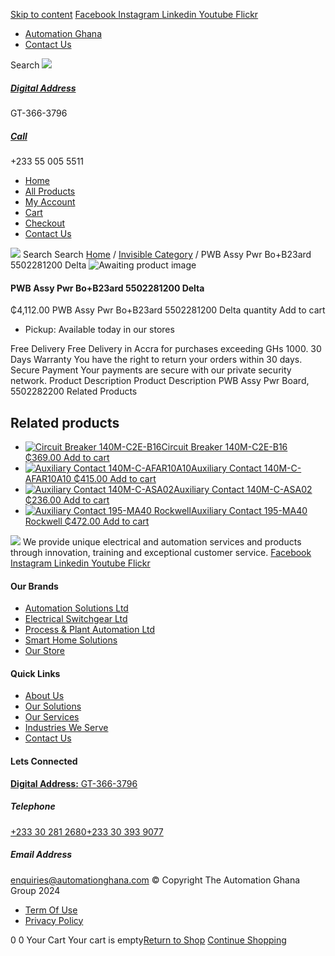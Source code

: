 [Skip to content](https://store.automationghana.com/product/pwb-assy-pwr-bob23ard-5502281200-delta/#content)
[ Facebook ](https://www.facebook.com/automationgh/) [ Instagram ](https://www.instagram.com/automationgh/) [ Linkedin ](https://www.linkedin.com/company/the-automation-ghana-limited/) [ Youtube ](https://www.youtube.com/channel/UCurrRDUSm5oIW39VXjn1u0w) [ Flickr ](https://www.flickr.com/photos/181794037@N07/)
  * [ Automation Ghana ](https://automationghana.com)
  * [ Contact Us ](https://store.automationghana.com/contact/)


Search
[ ![](https://store.automationghana.com/wp-content/uploads/2024/04/Website-TAGG-Logo-BLUE.png) ](https://store.automationghana.com/)
[ ](https://maps.app.goo.gl/m4xeaagWCNbLk4jM6)
#####  [ Digital Address ](https://maps.app.goo.gl/m4xeaagWCNbLk4jM6)
GT-366-3796 
[ ](tel:+233550055511)
#####  [ Call ](tel:+233550055511)
+233 55 005 5511 
  * [Home](https://store.automationghana.com/)
  * [All Products](https://store.automationghana.com/shop/)
  * [My Account](https://store.automationghana.com/my-account/)
  * [Cart](https://store.automationghana.com/cart/)
  * [Checkout](https://store.automationghana.com/checkout/)
  * [Contact Us](https://store.automationghana.com/contact/)


[![](https://store.automationghana.com/wp-content/uploads/2024/04/AutomationGhana_logo_white.png)](https://store.automationghana.com)
Search
Search
[Home](https://store.automationghana.com) / [Invisible Category](https://store.automationghana.com/product-category/invisible-category/) / PWB Assy Pwr Bo+B23ard 5502281200 Delta
![Awaiting product image](https://store.automationghana.com/wp-content/uploads/woocommerce-placeholder-600x600.png)
####  PWB Assy Pwr Bo+B23ard 5502281200 Delta 
₵4,112.00
PWB Assy Pwr Bo+B23ard 5502281200 Delta quantity
Add to cart
  * Pickup: Available today in our stores


Free Delivery 
Free Delivery in Accra for purchases exceeding GHs 1000. 
30 Days Warranty 
You have the right to return your orders within 30 days. 
Secure Payment 
Your payments are secure with our private security network. 
Product Description
Product Description
PWB Assy Pwr Board, 5502282200
Related Products 
## Related products
  * [![Circuit Breaker 140M-C2E-B16](https://store.automationghana.com/wp-content/uploads/2020/12/140M-C2E-B16.jpg)Circuit Breaker 140M-C2E-B16 ₵369.00 ](https://store.automationghana.com/product/circuit-breaker-140m-c2e-b16/)
[Add to cart](https://store.automationghana.com/product/pwb-assy-pwr-bob23ard-5502281200-delta/?add-to-cart=2981)
  * [![Auxiliary Contact 140M-C-AFAR10A10](https://store.automationghana.com/wp-content/uploads/2020/12/140M-C-AFAR10A10-300x298.jpg)Auxiliary Contact 140M-C-AFAR10A10 ₵415.00 ](https://store.automationghana.com/product/auxiliary-contact-140m-c-afar10a10/)
[Add to cart](https://store.automationghana.com/product/pwb-assy-pwr-bob23ard-5502281200-delta/?add-to-cart=2965)
  * [![Auxiliary Contact 140M-C-ASA02](https://store.automationghana.com/wp-content/uploads/2020/11/140M-C-ASA02.jpg)Auxiliary Contact 140M-C-ASA02 ₵236.00 ](https://store.automationghana.com/product/auxiliary-contact-140m-c-asa02/)
[Add to cart](https://store.automationghana.com/product/pwb-assy-pwr-bob23ard-5502281200-delta/?add-to-cart=2950)
  * [![Auxiliary Contact 195-MA40 Rockwell](https://store.automationghana.com/wp-content/uploads/2020/11/195-MA40.jpg)Auxiliary Contact 195-MA40 Rockwell ₵472.00 ](https://store.automationghana.com/product/auxiliary-contact-195-ma40/)
[Add to cart](https://store.automationghana.com/product/pwb-assy-pwr-bob23ard-5502281200-delta/?add-to-cart=2944)


![](https://store.automationghana.com/wp-content/uploads/2024/04/AutomationGhana_logo_white.png)
We provide unique electrical and automation services and products through innovation, training and exceptional customer service.
[ Facebook ](https://www.facebook.com/automationgh/) [ Instagram ](https://www.instagram.com/automationgh/) [ Linkedin ](https://www.linkedin.com/company/the-automation-ghana-limited/) [ Youtube ](https://www.youtube.com/channel/UCurrRDUSm5oIW39VXjn1u0w) [ Flickr ](https://www.flickr.com/photos/181794037@N07/)
#### Our Brands
  * [ Automation Solutions Ltd ](https://store.automationghana.com/product/pwb-assy-pwr-bob23ard-5502281200-delta/)
  * [ Electrical Switchgear Ltd ](https://store.automationghana.com/product/pwb-assy-pwr-bob23ard-5502281200-delta/)
  * [ Process & Plant Automation Ltd ](https://store.automationghana.com/product/pwb-assy-pwr-bob23ard-5502281200-delta/)
  * [ Smart Home Solutions ](https://store.automationghana.com/product/pwb-assy-pwr-bob23ard-5502281200-delta/)
  * [ Our Store ](https://store.automationghana.com/product/pwb-assy-pwr-bob23ard-5502281200-delta/)


#### Quick Links
  * [ About Us ](https://store.automationghana.com/product/pwb-assy-pwr-bob23ard-5502281200-delta/)
  * [ Our Solutions ](https://store.automationghana.com/product/pwb-assy-pwr-bob23ard-5502281200-delta/)
  * [ Our Services ](https://store.automationghana.com/product/pwb-assy-pwr-bob23ard-5502281200-delta/)
  * [ Industries We Serve ](https://store.automationghana.com/product/pwb-assy-pwr-bob23ard-5502281200-delta/)
  * [ Contact Us ](https://store.automationghana.com/product/pwb-assy-pwr-bob23ard-5502281200-delta/)


#### Lets Connected
[**Digital Address:** GT-366-3796](https://maps.app.goo.gl/m4xeaagWCNbLk4jM6)
#####  Telephone 
[ +233 30 281 2680](tel:+233302812680)[+233 30 393 9077](https://store.automationghana.com/product/pwb-assy-pwr-bob23ard-5502281200-delta/+233303939077)
#####  Email Address 
enquiries@automationghana.com 
© Copyright The Automation Ghana Group 2024
  * [ Term Of Use ](https://store.automationghana.com/product/pwb-assy-pwr-bob23ard-5502281200-delta/)
  * [ Privacy Policy ](https://store.automationghana.com/product/pwb-assy-pwr-bob23ard-5502281200-delta/)


0
0
Your Cart
Your cart is empty[Return to Shop](https://store.automationghana.com/shop/)
[Continue Shopping](https://store.automationghana.com/product/pwb-assy-pwr-bob23ard-5502281200-delta/)
